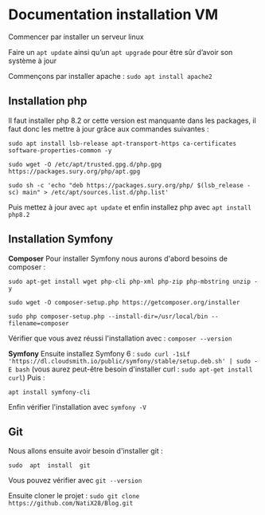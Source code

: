 # Documentation installation VM

Commencer par installer un serveur linux
  
Faire un `apt update` ainsi qu’un `apt upgrade` pour être sûr d’avoir son système à jour

Commençons par installer apache :  `sudo apt install apache2`


## Installation php

Il faut installer php 8.2 or cette version est manquante dans les packages, il faut donc les mettre à jour grâce aux commandes suivantes :

    sudo apt install lsb-release apt-transport-https ca-certificates software-properties-common -y
    
    sudo wget -O /etc/apt/trusted.gpg.d/php.gpg https://packages.sury.org/php/apt.gpg
    
    sudo sh -c 'echo "deb https://packages.sury.org/php/ $(lsb_release -sc) main" > /etc/apt/sources.list.d/php.list'


Puis mettez à jour avec `apt update` et enfin installez php avec `apt install php8.2`

## Installation Symfony

**Composer**
Pour installer Symfony nous aurons d'abord besoins de composer :

    sudo apt-get install wget php-cli php-xml php-zip php-mbstring unzip -y
    
    sudo wget -O composer-setup.php https://getcomposer.org/installer

    sudo php composer-setup.php --install-dir=/usr/local/bin --filename=composer

Vérifier que vous avez réussi l'installation avec : `composer --version`

**Symfony**
Ensuite installez Symfony 6 :
`sudo curl -1sLf 'https://dl.cloudsmith.io/public/symfony/stable/setup.deb.sh' | sudo -E bash` (vous aurez peut-être besoin d'installer curl : `sudo apt-get install curl`)
Puis :

    apt install symfony-cli
Enfin vérifier l'installation avec `symfony -V`

## Git

Nous allons ensuite avoir besoin d'installer git : 

    sudo  apt  install  git

Vous pouvez vérifier avec `git --version`

Ensuite cloner le projet : `sudo git clone https://github.com/NatiX28/Blog.git`



   



